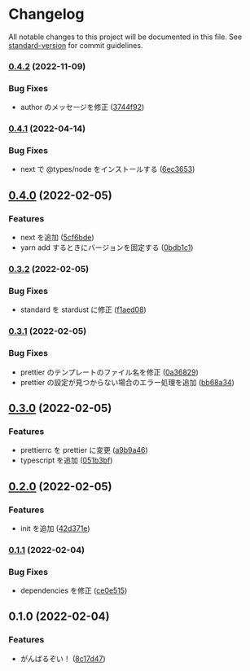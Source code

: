 # Changelog

All notable changes to this project will be documented in this file. See [standard-version](https://github.com/conventional-changelog/standard-version) for commit guidelines.

### [0.4.2](https://github.com/p-chan/itsumono/compare/v0.4.1...v0.4.2) (2022-11-09)


### Bug Fixes

* author のメッセージを修正 ([3744f92](https://github.com/p-chan/itsumono/commit/3744f92f2707e5cd2368468493304819948403c7))

### [0.4.1](https://github.com/p-chan/itsumono/compare/v0.4.0...v0.4.1) (2022-04-14)


### Bug Fixes

* next で @types/node をインストールする ([6ec3653](https://github.com/p-chan/itsumono/commit/6ec365343d15ef1df45b5c6b11388afeb1badda8))

## [0.4.0](https://github.com/p-chan/itsumono/compare/v0.3.2...v0.4.0) (2022-02-05)


### Features

* next を追加 ([5cf6bde](https://github.com/p-chan/itsumono/commit/5cf6bde97739badc537df529c2fdc6323fd2a2c7))
* yarn add するときにバージョンを固定する ([0bdb1c1](https://github.com/p-chan/itsumono/commit/0bdb1c1be42301a6804754b88cc23f959c59bf61))

### [0.3.2](https://github.com/p-chan/itsumono/compare/v0.3.1...v0.3.2) (2022-02-05)


### Bug Fixes

* standard を stardust に修正 ([f1aed08](https://github.com/p-chan/itsumono/commit/f1aed088632a1805614b59f9884b72023dba3d6b))

### [0.3.1](https://github.com/p-chan/itsumono/compare/v0.3.0...v0.3.1) (2022-02-05)


### Bug Fixes

* prettier のテンプレートのファイル名を修正 ([0a36829](https://github.com/p-chan/itsumono/commit/0a36829169bbed1780a83b64fb88ae652c3b5a20))
* prettier の設定が見つからない場合のエラー処理を追加 ([bb68a34](https://github.com/p-chan/itsumono/commit/bb68a341a9240f43d7dcee6b44f66199a053865e))

## [0.3.0](https://github.com/p-chan/itsumono/compare/v0.2.0...v0.3.0) (2022-02-05)


### Features

* prettierrc を prettier に変更 ([a9b9a46](https://github.com/p-chan/itsumono/commit/a9b9a464f12f93e8374a7ce55c2c7bb0f453b79b))
* typescript を追加 ([051b3bf](https://github.com/p-chan/itsumono/commit/051b3bf93cc6119268711863f91473984c68ff8d))

## [0.2.0](https://github.com/p-chan/itsumono/compare/v0.1.1...v0.2.0) (2022-02-05)


### Features

* init を追加 ([42d371e](https://github.com/p-chan/itsumono/commit/42d371e262db9b3b09aa537200be375902b7e2a8))

### [0.1.1](https://github.com/p-chan/itsumono/compare/v0.1.0...v0.1.1) (2022-02-04)


### Bug Fixes

* dependencies を修正 ([ce0e515](https://github.com/p-chan/itsumono/commit/ce0e5158d9847bd93ce85f7aa37e071d243385fc))

## 0.1.0 (2022-02-04)


### Features

* がんばるぞい！ ([8c17d47](https://github.com/p-chan/itsumono/commit/8c17d470469a3c209c14b38fe1dec461c17630fe))
